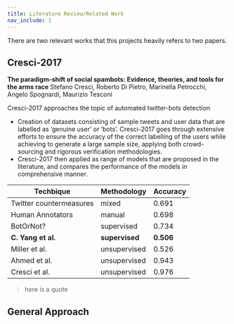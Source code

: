 ```yaml
---
title: Literature Review/Related Work
nav_include: 1
---
```


There are two relevant works that this projects heavily refers to two papers.

## Cresci-2017
**The paradigm-shift of social spambots: Evidence, theories, and tools for the arms race** 
Stefano Cresci, Roberto Di Pietro, Marinella Petrocchi, Angelo Spognardi, Maurizio Tesconi

Cresci-2017 approaches the topic of automated twitter-bots detection 

* Creation of datasets consisting of sample tweets and user data that are labelled as ‘genuine user’ or ‘bots’. Cresci-2017 goes through extensive efforts to ensure the accuracy of the correct labelling of the users while achieving to generate a large sample size, applying both crowd-sourcing and rigorous verification methodologies. 
* Cresci-2017 then applied as range of models that are proposed in the literature, and compares the performance of the models in comprehensive manner. 


| Techbique               | Methodology  | Accuracy |
|-------------------------|--------------|----------|
| Twitter countermeasures | mixed        | 0.691    |
| Human Annotators        | manual       | 0.698    |
| BotOrNot?               | supervised   | 0.734    |
| **C. Yang et al.**          | **supervised**   | **0.506**    |
| Miller et al.           | unsupervised | 0.526    |
| Ahmed et al.            | unsupervised | 0.943    |
| Cresci et al.           | unsupervised | 0.976    |

>here is a quote

## General Approach 

